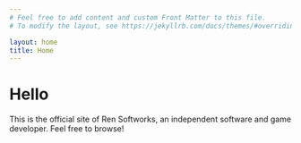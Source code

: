 ```yaml
---
# Feel free to add content and custom Front Matter to this file.
# To modify the layout, see https://jekyllrb.com/docs/themes/#overriding-theme-defaults

layout: home
title: Home
---
```


# Hello

This is the official site of Ren Softworks, an independent software and game developer. Feel free to browse!